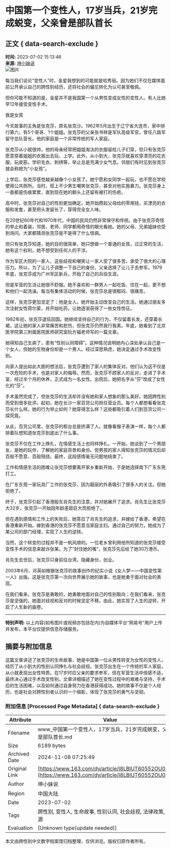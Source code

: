# 中国第一个变性人，17岁当兵，21岁完成蜕变，父亲曾是部队首长

## 正文 { data-search-exclude }


**时间:** 2023-07-02 15:13:46  
**来源:** [坤小妹说](https://www.163.com/dy/media/T1635739133540.html)  
![图片](https://static.ws.126.net/163/f2e/dy_media/dy_media/static/images/ipLocation.f6d00eb.svg)

每当我们谈论“变性人”时，金星我想到的可能就是哈秀丽。因为她们不仅在媒体面前公开承认自己的跨性别经历，还将社会的偏见转化为认可甚至敬佩。

但你可能不知道的是，金星并不是我国第一个从男性变成女性的变性人。有人比她早12年接受变性手术。

我是女孩

今天故事的主角是张克莎，原名张克沙。1962年5月出生于辽宁省大连市，家中排行第六，有5个哥哥、1个姐姐。张克莎的父亲张书祥是军队高级军官，曾任八路军留守总队营长。他的家庭是一个非常传统的军人家庭。

张克莎从小就很帅。他的母亲经常把姐姐淘汰的衣服留给儿子们穿，但只有张克莎愿意穿着姐姐的衣服出去玩、上学。此外，从小到大，张克莎就喜欢穿漂亮的花衣服，玩皮筋，学织毛衣、刺绣等，举止总是充满少女气息。邻居们有时见到张克莎就会称她为“小女孩”。

上学后，张克莎感觉越来越像个小女孩了。她宁愿和女同学一起玩，也不愿在学校使用公共厕所。当时，班上不少男生嘲笑张克莎，甚至对他实施暴力。张克莎身上一直都是伤痕累累，直到现在她的额头上还留有被打的伤疤。

高中时，张克莎对自己的性别更加确定。她开始攒起父母给的零用钱，买漂亮的衣服和发套，甚至把头发留长了，穿得完全女人味。

在20世纪60年代和1970年代，中国的民风仍然非常保守和传统。由于张克莎奇怪的举止和着装，邻居、老师、同学都用奇怪的眼光看她。她的父母、兄弟姐妹也受到询问。大家都猜测张克莎是不是得了什么怪病。

但只有张克莎知道，她的目的很简单，她只想做一个普通的女孩，过正常的生活，她有这个权利，她不想受到任何人的干涉。

作为军区大院的一家人，这些歧视和嘲笑让一家人受了很多苦，承受了很大的心理压力。所以，为了让儿子调整一下自己的身份，父亲选择了让儿子去参军。1979年底，张克莎成为广州军区新兵，开始了自己的兵役生涯。

但是军营的生活让她很不舒服。她不喜欢和一群男人一起吃饭、住在一起，更不想和他们一起洗澡。每当有集体活动的时候，张克莎总是很郁闷、很痛苦。

这样，张克莎更加坚定了：他是女人。她开始主动改变自己的生活。她通过朋友多次注射女性荷尔蒙，并开始吃药，让她逐渐获得了一些女性性征。

1982年初，张克莎退伍回国。她继续坚持自己的行为，不仅留着长发，还穿着长裙，这让她的家人非常痛苦和悲伤，但张克莎仍然我行我素。年底，她看到了北京医学院第三附属医院医师研究室阮方福老师写的一篇文章。

她得知自己生病了，患有“性别认同障碍”。这种情况说明她内心深处承认自己是一个女人，但她的生物身份却是一个男人。经过深思熟虑，她决定通过手术改变性别。

向家人提出如此大胆的想法后，张克莎遭到了家人的集体反对。他们认为这不仅是一次危险的手术，也是对家人的侮辱。然而，张克莎不顾家人的反对，走进了手术室，经过半个月的休养，正式成为一名女性。出院后，她把名字从“莎”改成了女性化的“莎”。

手术虽然完成了，但张克莎的生活却并没有她和家人想象的那么美好。她因跨性别而受到很多批评。起初，她在长沙一家百货公司担任营业员。每个人都想看看张克莎长什么样。她的行为举止如何？她穿得怎么样？这些都吸引着人们到百货公司一探究竟。

从此，百货公司里，张克莎的柜台总是挤满了人。就像看猴子表演一样，每个人都排着队想知道张克莎到底出了什么事。

张克莎不仅在工作上挣扎，在情感生活上也同样挣扎。一开始，她谈到了一个男朋友，是她的玩伴，了解她的家庭背景和身份。但男孩的家人得知张克莎的情况后却百般不愿意、百般阻挠。最终，这段感情毫无问题地结束了。

工作和情感生活的困难让张克莎想要离开家乡重新开始，于是她选择南下广东东莞打工。

在广东东莞一家玩具厂工作的张克莎，因为靓丽的外表吸引了很多人的关注。但她拒绝了。

终于，张克莎引起了香港股东肖先生的注意，并对她展开了追求。肖先生比张克莎大32岁，张克莎一开始因年龄差距巨大而拒绝了。

但在遇到感情和工作上的失败后，她答应了肖先生的追求，并嫁给了香港，希望在香港重新开始。嫁到香港的张克莎不愿意当家庭主妇。通过自己的努力，她成为了某公司的部门经理，实现了人生的逆转。

当然，这个转变的过程并不是一帆风顺的。一位老乡曾利用他所知道的张克莎接受变性手术的信息来敲诈张某。为了“封住她的嘴”，张克莎先后给了她30万港币。

肖先生去世后，张克莎只身前往台湾，隐藏身份，创业。

2003年6月，邓英如根据张克莎的故事创作的纪实小说《女人梦——中国变性第一人》出版。这是张克莎第一次向世界展示她的故事，也是她勇于面对社会的表现。

在我们看来，张克莎是勇敢的，她勇敢地面对自己的性别取向；在我们看来，张克莎是坚强的，她面对歧视和反对的时候坚定不移。由此，她实现了人生的逆转，开启了人生新的画卷。

---

**特别声明:** 以上内容(如有图片或视频亦包括在内)为自媒体平台“网易号”用户上传并发布，本平台仅提供信息存储服务。

## 摘要与附加信息

<!-- tcd_abstract -->
这篇文章讲述了张克莎的生命故事，她是中国第一位从男性转变为女性的变性人，经历了从小到大的性别认同挣扎与社会歧视。张克莎出生在一个传统的军人家庭，从小就表现出女性特质。在17岁时应父亲的要求参军，但在军营生活中倍感不适，最终决心通过手术改变性别。文章详细描述了她在变性过程中的艰难与坚持，手术后的生活困难，以及如何通过自身努力在香港获得成功。她的故事不仅是个人经历，也是社会对跨性别者认识的一个缩影，体现了张克莎的勇气与坚韧。
<!-- tcd_abstract_end -->

### 附加信息 [Processed Page Metadata] { data-search-exclude }

| Attribute       | Value                                  |
|-----------------|----------------------------------------|
| Filename        | www_中国第一个变性人，17岁当兵，21岁完成蜕变，父亲曾是部队首长.md                             |
| Size            | 6189 bytes                           |
| Archived Date   | 2024-11-08 07:25:49                             |
| Original Link   | [https://www.163.com/dy/article/I8LBIUT60552OU02.html](https://www.163.com/dy/article/I8LBIUT60552OU02.html)                       |
| Author          | 坤小妹说                               |
| Region          | 中国大陆                               |
| Date            | 2023-07-02                                 |
| Tags            | 跨性别, 变性人, 生命故事, 性别认同, 社会歧视, 法律政策, 医疗资源                                 |
| Evaluation            | [Unknown type(update needed)]                                 |
<!-- tcd_table_end -->

本文由跨性别中文数字档案馆归档整理，仅供浏览。版权归原作者所有。
